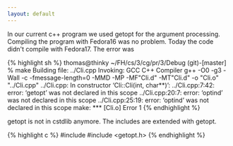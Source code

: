 ```yaml
---
layout: default
---
```


In our current c++ program we used getopt for the argument processing. Compiling the program with Fedora16 was no problem. Today the code didn't compile with Fedora17. The error was

{% highlight sh %}
thomas@thinky ~/FH/cs/3/cg/pr/3/Debug (git)-[master] % make
Building file: ../Cli.cpp
Invoking: GCC C++ Compiler
g++ -O0 -g3 -Wall -c -fmessage-length=0 -MMD -MP -MF"Cli.d" -MT"Cli.d" -o "Cli.o" "../Cli.cpp"
../Cli.cpp: In constructor ‘Cli::Cli(int, char**)’:
../Cli.cpp:7:42: error: ‘getopt’ was not declared in this scope
../Cli.cpp:20:7: error: ‘optind’ was not declared in this scope
../Cli.cpp:25:19: error: ‘optind’ was not declared in this scope
make: *** [Cli.o] Error 1
{% endhighlight %}

getopt is not in cstdlib anymore. The includes are extended with getopt.

{% highlight c %}
#include <cstdlib>
#include <getopt.h>
{% endhighlight %}
